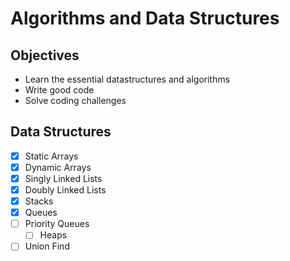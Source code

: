 # Algorithms and Data Structures

## Objectives
- Learn the essential datastructures and algorithms
- Write good code
- Solve coding challenges

## Data Structures
- [x] Static Arrays
- [x] Dynamic Arrays
- [x] Singly Linked Lists
- [x] Doubly Linked Lists
- [x] Stacks
- [x] Queues
- [ ] Priority Queues
  - [ ] Heaps
- [ ] Union Find
